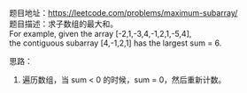 题目地址：https://leetcode.com/problems/maximum-subarray/  
题目描述：求子数组的最大和。  
For example, given the array [-2,1,-3,4,-1,2,1,-5,4],  
the contiguous subarray [4,-1,2,1] has the largest sum = 6.  

思路：  
1. 遍历数组，当 sum < 0 的时候，sum = 0，然后重新计数。   
 
